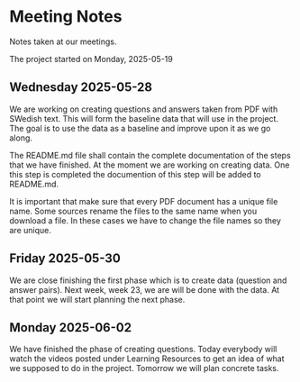 # Meeting Notes
Notes taken at our meetings.

The project started on Monday, 2025-05-19

## **Wednesday 2025-05-28**
We are working on creating questions and answers taken from PDF with SWedish text.
This will form the baseline data that will use in the project. The goal is to use
the data as a baseline and improve upon it as we go along.

The README.md file shall contain the complete documentation of the steps that we
have finished. At the moment we are working on creating data. One this step is
completed the documention of this step will be added to README.md.

It is important that make sure that every PDF document has a unique file name.
Some sources rename the files to the same name when you download a file. In these
cases we have to change the file names so they are unique.


## **Friday 2025-05-30**
We are close finishing the first phase which is to create data (question and answer pairs).
Next week, week 23, we are will be done with the data. At that point we will start planning the next phase.

## **Monday 2025-06-02**
We have finished the phase of creating questions. Today everybody will watch the videos posted under Learning Resources to get an idea of what we supposed to do in the project. Tomorrow we will plan concrete tasks.
